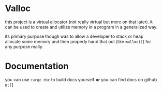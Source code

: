 
# Valloc

this project is a virtual allocator (not really virtual but more on that later). it can be used to create and utilize memory in a program in a generalized way.

its primary purpose though was to allow a developer to stack or heap allocate some memory and then properly hand that out (like `malloc()`) for any purpose really.

# Documentation

you can use `cargo doc` to build docs yourself **or** you can find docs on github at []
